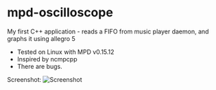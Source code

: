 mpd-oscilloscope
================

My first C++ application - reads a FIFO from music player daemon, and graphs it using allegro 5

 * Tested on Linux with MPD v0.15.12
 * Inspired by ncmpcpp
 * There are bugs.

Screenshot:
![Screenshot](http://i.imgur.com/2wQp8)